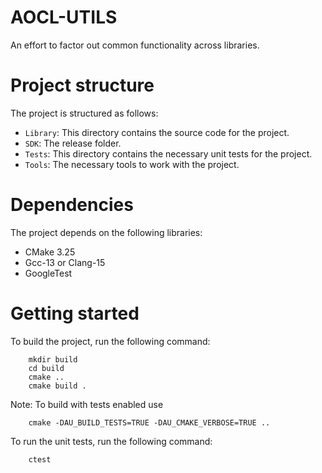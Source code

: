 # AOCL-UTILS

  An effort to factor out common functionality across libraries.

# Project structure

The project is structured as follows:

* `Library`: This directory contains the source code for the project.
* `SDK`: The release folder.
* `Tests`: This directory contains the necessary unit tests for the project.
* `Tools`: The necessary tools to work with the project.

# Dependencies

The project depends on the following libraries:

* CMake 3.25
* Gcc-13 or Clang-15
* GoogleTest

# Getting started

To build the project, run the following command:

```
    mkdir build
    cd build
    cmake ..
    cmake build .
```
Note: To build with tests enabled use

```
    cmake -DAU_BUILD_TESTS=TRUE -DAU_CMAKE_VERBOSE=TRUE ..
```

To run the unit tests, run the following command:

```
    ctest
```
